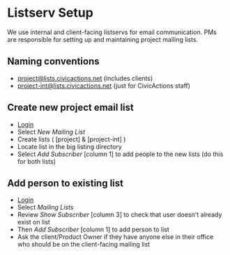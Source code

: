 # Listserv Setup

We use internal and client-facing listservs for email communication. PMs are  responsible for setting up and maintaining project mailing lists.

## Naming conventions

* project@lists.civicactions.net (includes clients)
* project-int@lists.civicactions.net (just for CivicActions staff)

## Create new project email list

* [Login](https://docs.google.com/document/d/1K2wJEHaU6sEXNPY3DGzcHTiNW0dI6PD7bPyRYmKxiKE/edit)
* Select *New Mailing List*
* Create lists ( [project] & [project-int] )
* Locate list in the big listing directory
* Select *Add Subscriber* [column 1] to add people to the new lists (do this for both lists)

## Add person to existing list

* [Login](https://docs.google.com/document/d/1K2wJEHaU6sEXNPY3DGzcHTiNW0dI6PD7bPyRYmKxiKE/edit)
* Select *Mailing Lists*
* Review *Show Subscriber* [column 3] to check that user doesn't already exist on list
* Then *Add Subscriber* [column 1] to add person to list
* Ask the client/Product Owner if they have anyone else in their office who should be on the client-facing mailing list
